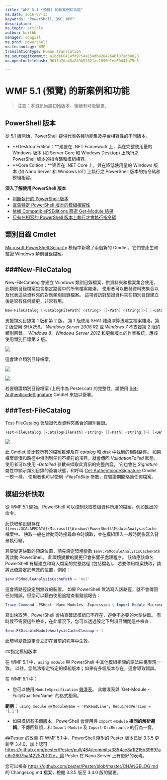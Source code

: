 ```yaml
---
title: "WMF 5.1 (預覽) 的新案例和功能"
ms.date: 2016-07-13
keywords: "PowerShell、DSC、WMF"
description: 
ms.topic: article
author: keithb
manager: dongill
ms.prod: powershell
ms.technology: WMF
translationtype: Human Translation
ms.sourcegitcommit: a1dde68414fd9754a15adb42642646f87adb0823
ms.openlocfilehash: 9611a7da48a849b52821ac2890e1ea60441a75e3

---
```


# WMF 5.1 (預覽) 的新案例和功能 #

> 注意：本資訊尚屬初始版本，後續有可能變更。

## PowerShell 版本 ##
從 5.1 版開始，PowerShell 提供代表各種功能集及平台相容性的不同版本。

- **Desktop Edition︰**建置在 .NET Framework 上，與在完整使用量的 Windows 版本 (如 Server Core 和 Windows Desktop) 上執行之 PowerShell 版本的指令碼和模組相容。
- **Core Edition︰**建置在 .NET Core 上，與在降低使用量的 Windows 版本 (如 Nano Server 和 Windows IoT) 上執行之 PowerShell 版本的指令碼和模組相容。

**深入了解使用 PowerShell 版本**
- [判斷執行的 PowerShell 版本]()
- [宣告特定 PowerShell 版本的模組相容性]()
- [依據 CompatiblePSEditions 篩選 Get-Module 結果]()
- [只有在相容的 PowerShell 版本上執行才會執行指令碼]()

## 類別目錄 Cmdlet  

[Microsoft.PowerShell.Security](https://technet.microsoft.com/en-us/library/hh847877.aspx) 模組中新增了兩個新的 Cmdlet，它們會產生和驗證 Windows 類別目錄檔案。  

###New-FileCatalog 
--------------------------------

New-FileCatalog 會建立 Windows 類別目錄檔案，供資料夾和檔案集合使用。 此類別目錄檔案包含指定路徑中的所有檔案雜湊。 使用者可以散發資料夾集合以及代表這些資料夾的對應類別目錄檔案。 這項資訊對驗證資料夾在類別目錄建立後是否有任何變更，非常有用。    

```PowerShell
New-FileCatalog [-CatalogFilePath] <string> [[-Path] <string[]>] [-CatalogVersion <int>] [-WhatIf] [-Confirm] [<CommonParameters>]
```
支援類別目錄第 1 版和第 2 版。 第 1 版使用 SHA1 雜湊演算法建立檔案雜湊，第 2 版使用 SHA256。 *Windows Server 2008 R2* 或 *Windows 7* 不支援第 2 版的類別目錄。 *Windows 8*、*Windows Server 2012* 和更新版本的作業系統，應該使用類別目錄第 2 版。  

![](../images/NewFileCatalog.jpg)

這會建立類別目錄檔案。 

![](../images/CatalogFile1.jpg)  

![](../images/CatalogFile2.jpg) 

若要驗證類別目錄檔案 (上例中為 Pester.cat) 的完整性，請使用 [Set-AuthenticodeSignature](https://technet.microsoft.com/library/hh849819.aspx) Cmdlet 來加以簽署。   


###Test-FileCatalog 
--------------------------------

Test-FileCatalog 會驗證代表資料夾集合的類別目錄。 

```PowerShell
Test-FileCatalog [-CatalogFilePath] <string> [[-Path] <string[]>] [-Detailed] [-FilesToSkip <string[]>] [-WhatIf] [-Confirm] [<CommonParameters>]
```

![](../images/TestFileCatalog.jpg)

此 Cmdlet 會比較所有的檔案雜湊及在 *catalog* 和 *disk* 中找到的相對路徑。 如果檔案雜湊和路徑中偵測到任何不相符的項目，就會傳回 *ValidationFailed* 狀態。 使用者可以使用 *-Detailed* 參數來擷取此資訊的完整內容。 它也會在 *Signature* 屬性中顯示類別目錄的簽署狀態，和呼叫 [Get-AuthenticodeSignature](https://technet.microsoft.com/en-us/library/hh849805.aspx) Cmdlet 一模一樣。 使用者也可以使用 *-FilesToSkip* 參數，在驗證期間略過任何檔案。 


## 模組分析快取 ##
從 WMF 5.1 開始，PowerShell 可以控制快取模組資料所用的檔案，例如匯出的命令。

此快取預設儲存在 `${env:LOCALAPPDATA}\Microsoft\Windows\PowerShell\ModuleAnalysisCache` 檔案中。
快取一般在啟動同時搜尋命令時讀取，並在模組匯入一段時間後寫入背景執行緒。

若要變更快取的預設位置，請先設定環境變數 `$env:PSModuleAnalysisCachePath` 再啟動 PowerShell。 此環境變數的變更只會影響子處理程序。 該值應該命名 PowerShell 有權建立和寫入檔案的完整路徑 (包括檔名)。 若要停用檔案快取，請將此值設定於無效的位置，例如︰

```PowerShell
$env:PSModuleAnalysisCachePath = 'nul'
```

這會將路徑設定到無效的裝置。 如果 PowerShell 無法寫入該路徑，就不會傳回任何錯誤，但您可以藉由使用追蹤查看錯誤報告︰

```PowerShell
Trace-Command -PSHost -Name Modules -Expression { Import-Module Microsoft.PowerShell.Management -Force }
```

寫出快取時，PowerShell 會檢查確認模組已不存在，避免不必要的大型快取。
有時候不需要這些檢查，在此情況下，您可以透過設定下列項目關閉這些檢查：

```PowerShell
$env:PSDisableModuleAnalysisCacheCleanup = 1
```

此環境變數設定會立即在目前的程序中生效。

##指定模組版本

在 WMF 5.1 中，`using module` 與 PowerShell 中其他模組相關的語法結構表現一致。 以往，您無法指定特定的模組版本；如果有多個版本存在，這會導致錯誤。


在 WMF 5.1 中：

* 您可以使用 `ModuleSpecification` [雜湊表](https://msdn.microsoft.com/en-us/library/jj136290(v=vs.85).aspx)。 此雜湊表與 `Get-Module -FullyQualifiedName` 的格式相同。

**範例：** `using module @{ModuleName = 'PSReadLine'; RequiredVersion = '1.1'}`

* 如果模組有多個版本，PowerShell 會使用與 `Import-Module` **相同的解析邏輯**，不傳回錯誤，和 `Import-Module` 及 `Import-DscResource` 的行為一樣。


##Pester 的改善
在 WMF 5.1 中，PowerShell 隨附的 Pester 版本已從 3.3.5 更新至 3.4.0，加上認可 https://github.com/pester/Pester/pull/484/commits/3854ae8a1f215b39697ac6c2607baf42257b102e，讓 Pester 在 Nano Server 上有更好的表現。 

您可以檢查 https://github.com/pester/Pester/blob/master/CHANGELOG.md 的 ChangeLog.md 檔案，檢閱 3.3.5 版至 3.4.0 版的變更。



<!--HONumber=Aug16_HO3-->


